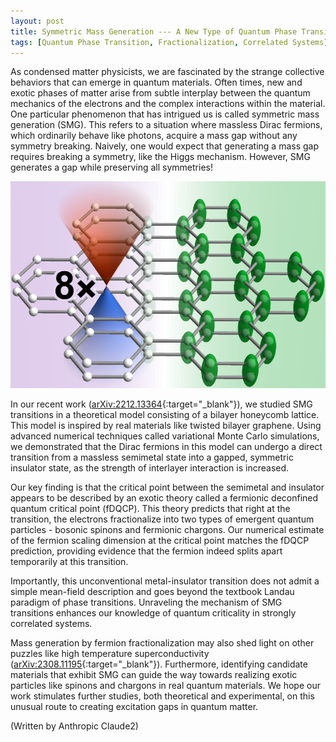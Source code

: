 ```yaml
---
layout: post
title: Symmetric Mass Generation --- A New Type of Quantum Phase Transition
tags: [Quantum Phase Transition, Fractionalization, Correlated Systems]
---
```



As condensed matter physicists, we are fascinated by the strange collective behaviors that can emerge in quantum materials. Often times, new and exotic phases of matter arise from subtle interplay between the quantum mechanics of the electrons and the complex interactions within the material. One particular phenomenon that has intrigued us is called symmetric mass generation (SMG). This refers to a situation where massless Dirac fermions, which ordinarily behave like photons, acquire a mass gap without any symmetry breaking. Naively, one would expect that generating a mass gap requires breaking a symmetry, like the Higgs mechanism. However, SMG generates a gap while preserving all symmetries!

![Structure and phase digram of the nickelate superconductor.](/assets/img/figures/bilayerSMG.png)


In our recent work ([arXiv:2212.13364](https://arxiv.org/abs/2212.13364){:target="_blank"}), we studied SMG transitions in a theoretical model consisting of a bilayer honeycomb lattice. This model is inspired by real materials like twisted bilayer graphene. Using advanced numerical techniques called variational Monte Carlo simulations, we demonstrated that the Dirac fermions in this model can undergo a direct transition from a massless semimetal state into a gapped, symmetric insulator state, as the strength of interlayer interaction is increased.

Our key finding is that the critical point between the semimetal and insulator appears to be described by an exotic theory called a fermionic deconfined quantum critical point (fDQCP). This theory predicts that right at the transition, the electrons fractionalize into two types of emergent quantum particles - bosonic spinons and fermionic chargons. Our numerical estimate of the fermion scaling dimension at the critical point matches the fDQCP prediction, providing evidence that the fermion indeed splits apart temporarily at this transition.

Importantly, this unconventional metal-insulator transition does not admit a simple mean-field description and goes beyond the textbook Landau paradigm of phase transitions. Unraveling the mechanism of SMG transitions enhances our knowledge of quantum criticality in strongly correlated systems.

Mass generation by fermion fractionalization may also shed light on other puzzles like high temperature superconductivity ([arXiv:2308.11195](https://arxiv.org/abs/2308.11195){:target="_blank"}). Furthermore, identifying candidate materials that exhibit SMG can guide the way towards realizing exotic particles like spinons and chargons in real quantum materials. We hope our work stimulates further studies, both theoretical and experimental, on this unusual route to creating excitation gaps in quantum matter.


(Written by Anthropic Claude2)